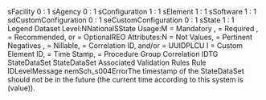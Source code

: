 

sFacility
0 : 1
sAgency
0 : 1
sConfiguration
1 : 1
sElement
1 : 1
sSoftware
1 : 1
sdCustomConfiguration
0 : 1
seCustomConfiguration
0 : 1
sState
1 : 1
Legend
Dataset Level:NNationalSState
Usage:M = Mandatory ,  = Required ,  = Recommended, or  = OptionalREO
Attributes:N = Not Values,  = Pertinent Negatives ,  = Nillable,  = Correlation ID, and/or  = UUIDPLCU
I = Custom Element ID,  = Time Stamp,  = Procedure Group Correlation IDTG
StateDataSet
StateDataSet
Associated Validation Rules
Rule IDLevelMessage
nemSch_s004ErrorThe timestamp of the StateDataSet should not be in the future (the current time according to this
system is (value)).
